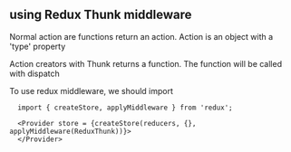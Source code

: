 ## using Redux Thunk middleware

Normal action are functions return an action. Action is an object with a 'type' property

Action creators with Thunk returns a function. The function will be called with dispatch

To use redux middleware, we should import 
```
  import { createStore, applyMiddleware } from 'redux';

  <Provider store = {createStore(reducers, {}, applyMiddleware(ReduxThunk))}>
  </Provider>
```